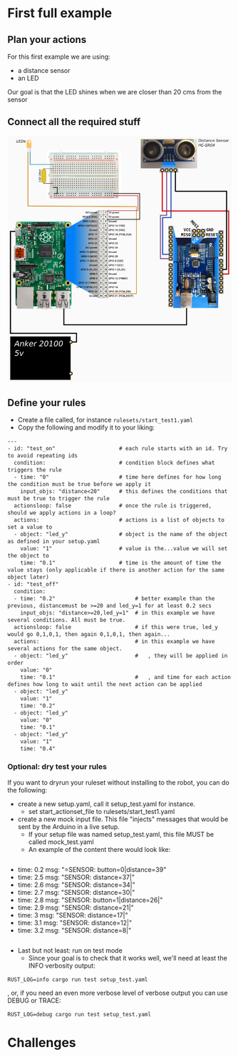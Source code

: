 # First full example

## Plan your actions

For this first example we are using:
- a distance sensor
- an LED

Our goal is that the LED shines when we are closer than 20 cms from the sensor

## Connect all the required stuff

![Connection diagram](../img/diagram.test1.png)  

## Define your rules
- Create a file called, for instance `rulesets/start_test1.yaml`
- Copy the following and modify it to your liking:
```
--- 
- id: "test_on"                    # each rule starts with an id. Try to avoid repeating ids
  condition:                       # condition block defines what triggers the rule
  - time: "0"                      # time here defines for how long the condition must be true before we apply it
    input_objs: "distance<20"      # this defines the conditions that must be true to trigger the rule
  actionsloop: false               # once the rule is triggered, should we apply actions in a loop?
  actions:                         # actions is a list of objects to set a value to
  - object: "led_y"                # object is the name of the object as defined in your setup.yaml
    value: "1"                     # value is the...value we will set the object to
    time: "0.1"                    # time is the amount of time the value stays (only applicable if there is another action for the same object later)
- id: "test_off"
  condition:
  - time: "0.2"                         # better example than the previous, distancemust be >=20 and led_y=1 for at least 0.2 secs 
    input_objs: "distance>=20,led_y=1"  # in this example we have several conditions. All must be true.
  actionsloop: false                    # if this were true, led_y would go 0,1,0,1, then again 0,1,0,1, then again...
  actions:                              # in this example we have several actions for the same object.
  - object: "led_y"                     #   , they will be applied in order
    value: "0"                          
    time: "0.1"                         #   , and time for each action defines how long to wait until the next action can be applied
  - object: "led_y"
    value: "1"
    time: "0.2"
  - object: "led_y"
    value: "0"
    time: "0.1"
  - object: "led_y"
    value: "1"
    time: "0.4"
```

### Optional: dry test your rules
If you want to dryrun your ruleset without installing to the robot, you can do the following:
- create a new setup.yaml, call it setup_test.yaml for instance.
  - set start_actionset_file to rulesets/start_test1.yaml 
- create a new mock input file. This file "injects" messages that would be sent by the Arduino in a live setup. 
  - If your setup file was named setup_test.yaml, this file MUST be called mock_test.yaml
  - An example of the content there would look like:
  ```
- time: 0.2
  msg: "=SENSOR: button=0|distance=39"
- time: 2.5
  msg: "SENSOR: distance=37|"
- time: 2.6
  msg: "SENSOR: distance=34|"
- time: 2.7
  msg: "SENSOR: distance=30|"
- time: 2.8
  msg: "SENSOR: button=1|distance=26|"
- time: 2.9
  msg: "SENSOR: distance=21|"
- time: 3
  msg: "SENSOR: distance=17|"
- time: 3.1
  msg: "SENSOR: distance=12|"
- time: 3.2 
  msg: "SENSOR: distance=8|"
  ```
- Last but not least: run on test mode
  - Since your goal is to check that it works well, we'll need at least the INFO verbosity output:
```
RUST_LOG=info cargo run test setup_test.yaml
```
, or, if you need an even more verbose level of verbose output you can use DEBUG or TRACE:
```
RUST_LOG=debug cargo run test setup_test.yaml
```


# Challenges


